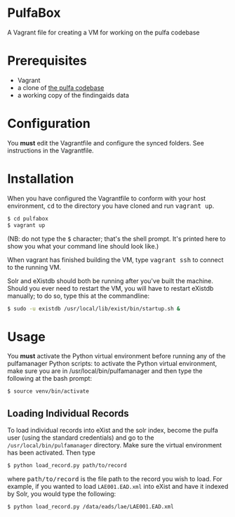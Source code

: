 # PulfaBox
A Vagrant file for creating a VM for working on the pulfa codebase

# Prerequisites
  * Vagrant
  * a clone of [the pulfa codebase](https://github.com/pulibrary/pulfa)
  * a working copy of the findingaids data
  
# Configuration
You **must** edit the Vagrantfile and configure the synced folders.  See instructions in the Vagrantfile.

# Installation
When you have configured the Vagrantfile to conform with your host environment, <kbd>cd</kbd> to the directory you have cloned and run <kbd>vagrant up</kbd>.

``` sh
$ cd pulfabox
$ vagrant up
```

(NB: do not type the <kbd>$</kbd> character; that's the shell prompt. It's printed here to show you what your command line should look like.)

When vagrant has finished building the VM, type <kbd>vagrant ssh</kbd> to connect to the running VM.

Solr and eXistdb should both be running after you've built the machine.  Should you ever need to restart the VM, you will have to restart eXistdb manually; to do so, type this at the commandline:

``` sh
$ sudo -u existdb /usr/local/lib/exist/bin/startup.sh &
```

# Usage
You **must** activate the Python virtual environment before running any of the pulfamanager Python scripts: to activate the Python virtual environment, make sure you are in /usr/local/bin/pulfamanager and then type the following at the bash prompt:

``` sh
$ source venv/bin/activate
```

## Loading Individual Records
To load individual records into eXist and the solr index, become the pulfa user (using the standard credentials) and go to the `/usr/local/bin/pulfamanager` directory. Make sure the virtual environment has been activated. Then type

``` sh
$ python load_record.py path/to/record
```

where <kbd>path/to/record</kbd> is the file path to the record you wish to load.  For example, if you wanted to load `LAE001.EAD.xml` into eXist and have it indexed by Solr, you would type the following:

``` sh
$ python load_record.py /data/eads/lae/LAE001.EAD.xml
```

